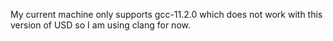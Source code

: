 My current machine only supports gcc-11.2.0 which does not work with this version of USD so I am using clang for now.
